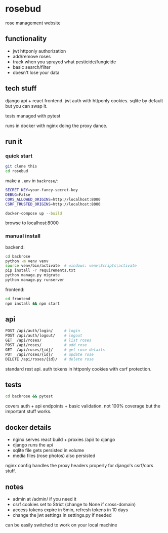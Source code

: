 # rosebud

rose management website

## functionality

- jwt httponly authorization
- add/remove roses 
- track when you sprayed what pesticide/fungicide
- basic search/filter
- doesn't lose your data

## tech stuff

django api + react frontend. jwt auth with httponly cookies. sqlite by default but you can swap it.

tests managed with pytest

runs in docker with nginx doing the proxy dance.

## run it

### quick start

```bash
git clone this
cd rosebud
```

make a `.env` in `backrose/`:
```bash
SECRET_KEY=your-fancy-secret-key
DEBUG=False  
CORS_ALLOWED_ORIGINS=http://localhost:8000
CSRF_TRUSTED_ORIGINS=http://localhost:8000
```

```bash
docker-compose up --build
```

browse to localhost:8000

### manual install

backend:
```bash
cd backrose
python -m venv venv
source venv/bin/activate  # windows: venv\Scripts\activate
pip install -r requirements.txt
python manage.py migrate
python manage.py runserver
```

frontend:
```bash
cd frontend
npm install && npm start
```

## api

```bash
POST /api/auth/login/     # login
POST /api/auth/logout/    # logout
GET  /api/roses/          # list roses
POST /api/roses/          # add rose
GET  /api/roses/{id}/     # get rose details
PUT  /api/roses/{id}/     # update rose
DELETE /api/roses/{id}/   # delete rose
```

standard rest api. auth tokens in httponly cookies with csrf protection.

## tests

```bash
cd backrose && pytest
```

covers auth + api endpoints + basic validation. not 100% coverage but the important stuff works.

## docker details

- nginx serves react build + proxies /api/ to django
- django runs the api
- sqlite file gets persisted in volume
- media files (rose photos) also persisted

nginx config handles the proxy headers properly for django's csrf/cors stuff.

## notes

- admin at /admin/ if you need it
- csrf cookies set to Strict (change to None if cross-domain)
- access tokens expire in 5min, refresh tokens in 10 days
- change the jwt settings in settings.py if needed

can be easily switched to work on your local machine
